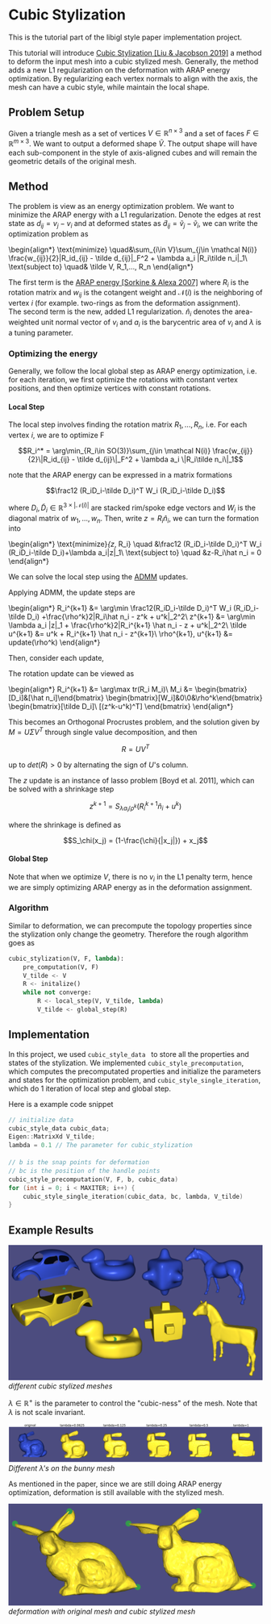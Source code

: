 # Cubic Stylization
This is the tutorial part of the libigl style paper implementation project. 

This tutorial will introduce [Cubic Stylization [Liu & Jacobson 2019]](https://arxiv.org/pdf/1910.02926.pdf) a method to deform the input mesh into a cubic stylized mesh. Generally, the method adds a new L1 regularization on the deformation with ARAP energy optimization. By regularizing each vertex normals to align with the axis, the mesh can have a cubic style, while maintain the local shape. 

## Problem Setup

Given a triangle mesh as a set of vertices $V\in \mathbb R^{n\times 3}$ and a set of faces $F\in\mathbb R^{m\times 3}$. We want to output a deformed shape $\tilde V$. The output shape will have each sub-component in the style of axis-aligned cubes and will remain the geometric details of the original mesh. 

## Method

The problem is view as an energy optimization problem. We want to minimize the ARAP energy with a L1 regularization. Denote the edges at rest state as $d_{ij} = v_j-v_i$ and at deformed states as $\tilde d_{ij} = \tilde v_j - \tilde v_i$, we can write the optimization problem as 

\begin{align*}
\text{minimize} \quad&\sum_{i\in V}\sum_{j\in \mathcal N(i)} \frac{w_{ij}}{2}\|R_id_{ij} - \tilde d_{ij}\|_F^2 + \lambda a_i \|R_i\tilde n_i\|_1\\
\text{subject to} \quad& \tilde V, R_1,..., R_n
\end{align*}

The first term is the [ARAP energy [Sorkine & Alexa 2007]](https://github.com/alecjacobson/geometry-processing-deformation/blob/master/papers/GeomElastic.pdf) where $R_i$ is the rotation matrix and $w_{ij}$ is the cotangent weight and $\mathcal N(i)$ is the neighboring of vertex $i$ (for example. two-rings as from the deformation assignment).  
The second term is the new, added L1 regularization. $\hat n_i$ denotes the area-weighted unit normal vector of $v_i$ and $a_i$ is the barycentric area of $v_i$ and $\lambda$ is a tuning parameter. 

### Optimizing the energy

Generally, we follow the local global step as ARAP energy optimization, i.e. for each iteration, we first optimize the rotations with constant vertex positions, and then optimize vertices with constant rotations. 

#### Local Step
The local step involves finding the rotation matrix $R_1,..., R_n$, i.e. For each vertex $i$, we are to optimize F

$$R_i^* = \arg\min_{R_i\in SO(3)}\sum_{j\in \mathcal N(i)} \frac{w_{ij}}{2}\|R_id_{ij} - \tilde d_{ij}\|_F^2 + \lambda a_i \|R_i\tilde n_i\|_1$$

note that the ARAP energy can be expressed in a matrix formations

$$\frac12 (R_iD_i-\tilde D_i)^T W_i (R_iD_i-\tilde D_i)$$

where $D_i,\tilde D_i \in \mathbb R^{3\times |\mathcal N(i)|}$ are stacked rim/spoke edge vectors and $W_i$ is the diagonal matrix of $w_1,...,w_n$. Then, write $z = R_i\hat n_i$, we can turn the formation into

\begin{align*}
\text{minimize}_{z_, R_i} \quad &\frac12 (R_iD_i-\tilde D_i)^T W_i (R_iD_i-\tilde D_i)+\lambda a_i\|z\|_1\\
\text{subject to} \quad &z-R_i\hat n_i = 0
\end{align*}

We can solve the local step using the [ADMM](https://web.stanford.edu/~boyd/papers/pdf/admm_slides.pdf) updates. 

Applying ADMM, the update steps are 

\begin{align*}
R_i^{k+1} &= \arg\min \frac12(R_iD_i-\tilde D_i)^T W_i (R_iD_i-\tilde D_i) +\frac{\rho^k}2\|R_i\hat n_i - z^k + u^k\|_2^2\\
z^{k+1} &= \arg\min \lambda a_i \|z\|_1 + \frac{\rho^k}2\|R_i^{k+1} \hat n_i - z + u^k\|_2^2\\
\tilde u^{k+1} &= u^k + R_i^{k+1} \hat n_i - z^{k+1}\\
\rho^{k+1}, u^{k+1} &= update(\rho^k)
\end{align*}

Then, consider each update, 

The rotation update can be viewed as 

\begin{align*}
R_i^{k+1} &= \arg\max tr(R_i M_i)\\
M_i &= \begin{bmatrix}[D_i]&[\hat n_i]\end{bmatrix}
\begin{bmatrix}[W_i]&0\\0&\rho^k\end{bmatrix}
\begin{bmatrix}[\tilde D_i]\\ [(z^k-u^k)^T] \end{bmatrix}
\end{align*}

This becomes an Orthogonal Procrustes problem, and the solution given by $M = U\Sigma V^T$ through single value decomposition, and then 

$$R = UV^T$$ 

up to $det(R) > 0$ by alternating the sign of $U$'s column.  

The $z$ update is an instance of lasso problem [Boyd et al. 2011], which can be solved with a shrinkage step

$$z^{k+1} = S_{\lambda a_i/\rho^k}(R_i^{k+1}\hat n_i + u^k)$$

where the shrinkage is defined as 

$$S_\chi(x_j) = (1-\frac{\chi}{|x_j|}) + x_j$$

#### Global Step
Note that when we optimize $V$, there is no $v_i$ in the L1 penalty term, hence we are simply optimizing ARAP energy as in the deformation assignment. 

### Algorithm
Similar to deformation, we can precompute the topology properties since the stylization only change the geometry. Therefore the rough algorithm goes as

```python
cubic_stylization(V, F, lambda):
    pre_computation(V, F)
    V_tilde <- V
    R <- initalize()
    while not converge:
        R <- local_step(V, V_tilde, lambda)
        V_tilde <- global_step(R)
```

## Implementation

In this project, we used `cubic_style_data ` to store all the properties and states of the stylization. We implemented `cubic_style_precomputation`, which computes the precomputated properties and initialize the parameters and states for the optimization problem, and `cubic_style_single_iteration`, which do 1 iteration of local step and global step. 

Here is a example code snippet

``` cpp
// initialize data
cubic_style_data cubic_data;
Eigen::MatrixXd V_tilde;
lambda = 0.1 // The parameter for cubic_stylization

// b is the snap points for deformation
// bc is the position of the handle points
cubic_style_precomputation(V, F, b, cubic_data)
for (int i = 0; i < MAXITER; i++) {
    cubic_style_single_iteration(cubic_data, bc, lambda, V_tilde)
}
```

## Example Results

![](./assets/meshes.png)
_different cubic stylized meshes_

$\lambda \in \mathbb R^+$ is the parameter to control the "cubic-ness" of the mesh. Note that $\lambda$ is not scale invariant. 

![](./assets/bunny.png)
_Different $\lambda$'s on the bunny mesh_

As mentioned in the paper, since we are still doing ARAP energy optimization, deformation is still available with the stylized mesh. 

![](./assets/deformed.png)
_deformation with original mesh and cubic stylized mesh_
